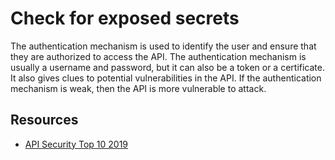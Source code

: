 # Check for exposed secrets

The authentication mechanism is used to identify the user and ensure that they are authorized to access the API. 
The authentication mechanism is usually a username and password, but it can also be a token or a certificate. 
It also gives clues to potential vulnerabilities in the API. If the authentication mechanism is weak, then the 
API is more vulnerable to attack.

## Resources

* [API Security Top 10 2019](https://owasp.org/www-project-api-security/)
